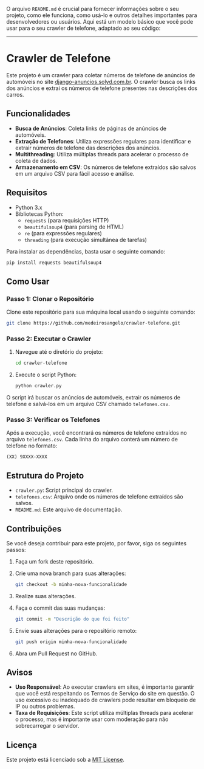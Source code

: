 O arquivo `README.md` é crucial para fornecer informações sobre o seu projeto, como ele funciona, como usá-lo e outros detalhes importantes para desenvolvedores ou usuários. Aqui está um modelo básico que você pode usar para o seu crawler de telefone, adaptado ao seu código:

---

# Crawler de Telefone

Este projeto é um crawler para coletar números de telefone de anúncios de automóveis no site [django-anuncios.solyd.com.br](https://django-anuncios.solyd.com.br/). O crawler busca os links dos anúncios e extrai os números de telefone presentes nas descrições dos carros.

## Funcionalidades

- **Busca de Anúncios**: Coleta links de páginas de anúncios de automóveis.
- **Extração de Telefones**: Utiliza expressões regulares para identificar e extrair números de telefone das descrições dos anúncios.
- **Multithreading**: Utiliza múltiplas threads para acelerar o processo de coleta de dados.
- **Armazenamento em CSV**: Os números de telefone extraídos são salvos em um arquivo CSV para fácil acesso e análise.

## Requisitos

- Python 3.x
- Bibliotecas Python:
  - `requests` (para requisições HTTP)
  - `beautifulsoup4` (para parsing de HTML)
  - `re` (para expressões regulares)
  - `threading` (para execução simultânea de tarefas)

Para instalar as dependências, basta usar o seguinte comando:

```bash
pip install requests beautifulsoup4
```

## Como Usar

### Passo 1: Clonar o Repositório

Clone este repositório para sua máquina local usando o seguinte comando:

```bash
git clone https://github.com/medeirosangelo/crawler-telefone.git
```

### Passo 2: Executar o Crawler

1. Navegue até o diretório do projeto:

    ```bash
    cd crawler-telefone
    ```

2. Execute o script Python:

    ```bash
    python crawler.py
    ```

O script irá buscar os anúncios de automóveis, extrair os números de telefone e salvá-los em um arquivo CSV chamado `telefones.csv`.

### Passo 3: Verificar os Telefones

Após a execução, você encontrará os números de telefone extraídos no arquivo `telefones.csv`. Cada linha do arquivo conterá um número de telefone no formato:

```
(XX) 9XXXX-XXXX
```

## Estrutura do Projeto

- `crawler.py`: Script principal do crawler.
- `telefones.csv`: Arquivo onde os números de telefone extraídos são salvos.
- `README.md`: Este arquivo de documentação.

## Contribuições

Se você deseja contribuir para este projeto, por favor, siga os seguintes passos:

1. Faça um fork deste repositório.
2. Crie uma nova branch para suas alterações:
   
   ```bash
   git checkout -b minha-nova-funcionalidade
   ```

3. Realize suas alterações.
4. Faça o commit das suas mudanças:

   ```bash
   git commit -m "Descrição do que foi feito"
   ```

5. Envie suas alterações para o repositório remoto:

   ```bash
   git push origin minha-nova-funcionalidade
   ```

6. Abra um Pull Request no GitHub.

## Avisos

- **Uso Responsável**: Ao executar crawlers em sites, é importante garantir que você está respeitando os Termos de Serviço do site em questão. O uso excessivo ou inadequado de crawlers pode resultar em bloqueio de IP ou outros problemas.
- **Taxa de Requisições**: Este script utiliza múltiplas threads para acelerar o processo, mas é importante usar com moderação para não sobrecarregar o servidor.

## Licença

Este projeto está licenciado sob a [MIT License](LICENSE).
